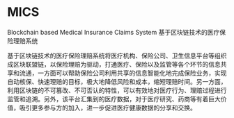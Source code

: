 # MICS
Blockchain based Medical Insurance Claims System
基于区块链技术的医疗保险理赔系统

基于区块链技术的医疗保险理赔系统将医疗机构、保险公司、卫生信息平台等组织成区块联盟链，以保险理赔为驱动，打通医疗、保险以及监管等各个环节的信息共享和流通，一方面可以帮助保险公司利用共享的信息智能化地完成保险业务，实现自动核保、快速理赔的目标，极大地降低风险和成本，缩短理赔时间。另一方面，利用区块链的不可篡改、不可否认的特性，可以有效地对医疗行为、理赔过程进行监管和追溯。另外，该平台汇集到的医疗数据，对于医疗研究、药商等有着巨大价值，吸引更多参与方的加入，进一步促进医疗健康数据的分享和交换。
